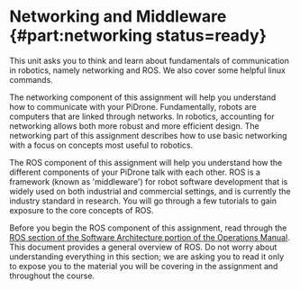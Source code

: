 # Networking and Middleware {#part:networking status=ready}

This unit asks you to think and learn about fundamentals of communication in robotics, namely networking and ROS. We also cover some helpful linux commands.

The networking component of this assignment will help you understand how to communicate with your PiDrone. Fundamentally, robots are computers that are linked through networks. In robotics, accounting for networking allows both more robust and more efficient design. The networking part of this assignment describes how to use basic networking with a focus on concepts most useful to robotics.

The ROS component of this assignment will help you understand how the different components of your PiDrone talk with each other. ROS is a framework (known as 'middleware') for robot software development that is widely used on both industrial and commercial settings, and is currently the industry standard in research. You will go through a few tutorials to gain exposure to the core concepts of ROS. 



Before you begin the ROS component of this assignment, read through the [ROS section of the Software Architecture portion of the Operations Manual](https://docs-brown.duckietown.org/opmanual_sky/out/software_architecture_assignment_duplicate_140573629966480.html#sec:software-architecture-assignment-duplicate-140573629965776). This document provides a general overview of ROS. Do not worry about understanding everything in this section; we are asking you to read it only to expose you to the material you will be covering in the assignment and throughout the course. 

 
